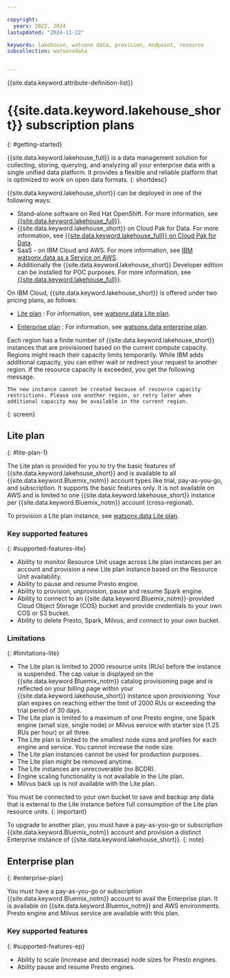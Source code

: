 ```yaml
---

copyright:
  years: 2022, 2024
lastupdated: "2024-11-22"

keywords: lakehouse, watsonx data, provision, endpoint, resource
subcollection: watsonxdata


---
```



{{site.data.keyword.attribute-definition-list}}

# {{site.data.keyword.lakehouse_short}} subscription plans
{: #getting-started}

{{site.data.keyword.lakehouse_full}} is a data management solution for collecting, storing, querying, and analyzing all your enterprise data with a single unified data platform. It provides a flexible and reliable platform that is optimized to work on open data formats.
{: shortdesc}

{{site.data.keyword.lakehouse_short}} can be deployed in one of the following ways:
- Stand-alone software on Red Hat OpenShift. For more information, see [{{site.data.keyword.lakehouse_full}}](https://www.ibm.com/docs/en/watsonxdata/1.1.x).
- {{site.data.keyword.lakehouse_short}} on Cloud Pak for Data. For more information, see [{{site.data.keyword.lakehouse_full}} on Cloud Pak for Data](https://www.ibm.com/docs/en/cloud-paks/cp-data/5.0.x?topic=services-watsonxdata).
- SaaS - on IBM Cloud and AWS. For more information, see [IBM watsonx.data as a Service on AWS](https://www.ibm.com/docs/en/watsonx/watsonxdata/aws).
- Additionally the {{site.data.keyword.lakehouse_short}} Developer edition can be installed for POC purposes. For more information, see [{{site.data.keyword.lakehouse_full}}](https://www.ibm.com/docs/en/watsonxdata/1.1.x).


On IBM Cloud, {{site.data.keyword.lakehouse_short}} is offered under two pricing plans, as follows:

* [Lite plan](#lite-plan-1) : For information, see [watsonx.data Lite plan](watsonxdata?topic=watsonxdata-tutorial_prov_lite_1).

* [Enterprise plan](#enterprise-plan) : For information, see [watsonx.data enterprise plan](watsonxdata?topic=watsonxdata-getting-started_1).

Each region has a finite number of {{site.data.keyword.lakehouse_short}} instances that are provisioned based on the current compute capacity. Regions might reach their capacity limits temporarily. While IBM adds additional capacity, you can either wait or redirect your request to another region. If the resource capacity is exceeded, you get the following message.

```text
The new instance cannot be created because of resource capacity restrictions. Please use another region, or retry later when additional capacity may be available in the current region.
```
{: screen}

## Lite plan
{: #lite-plan-1}

The Lite plan is provided for you to try the basic features of {{site.data.keyword.lakehouse_short}} and is available to all {{site.data.keyword.Bluemix_notm}} account types like trial, pay-as-you-go, and subscription. It supports the basic features only. It is not available on AWS and is limited to one {{site.data.keyword.lakehouse_short}} instance per {{site.data.keyword.Bluemix_notm}} account (cross-regional).

To provision a Lite plan instance, see [watsonx.data Lite plan](watsonxdata?topic=watsonxdata-tutorial_prov_lite_1).

### Key supported features
{: #supported-features-lite}

- Ability to monitor Resource Unit usage across Lite plan instances per an account and provision a new Lite plan instance based on the Resource Unit availability.
- Ability to pause and resume Presto engine.
- Ability to provision, unprovision, pause and resume Spark engine.
- Ability to connect to an {{site.data.keyword.Bluemix_notm}}-provided Cloud Object Storage (COS) bucket and provide credentials to your own COS or S3 bucket.
- Ability to delete Presto, Spark, Milvus, and connect to your own bucket.

### Limitations
{: #limitations-lite}

- The Lite plan is limited to 2000 resource units (RUs) before the instance is suspended. The cap value is displayed on the {{site.data.keyword.Bluemix_notm}} catalog provisioning page and is reflected on your billing page within your {{site.data.keyword.lakehouse_short}} instance upon provisioning. Your plan expires on reaching either the limit of 2000 RUs or exceeding the trial period of 30 days.
- The Lite plan is limited to a maximum of one Presto engine, one Spark engine (small size, single node) or Milvus service with starter size (1.25 RUs per hour) or all three.
- The Lite plan is limited to the smallest node sizes and profiles for each engine and service. You cannot increase the node size.
- The Lite plan instances cannot be used for production purposes.
- The Lite plan might be removed anytime.
- The Lite instances are unrecoverable (no BCDR).
- Engine scaling functionality is not available in the Lite plan.
- Milvus back up is not available with the Lite plan.

You must be connected to your own bucket to save and backup any data that is external to the Lite instance before full consumption of the Lite plan resource units.
{: important}

To upgrade to another plan, you must have a pay-as-you-go or subscription {{site.data.keyword.Bluemix_notm}} account and provision a distinct Enterprise instance of {{site.data.keyword.lakehouse_short}}.
{: note}

## Enterprise plan
{: #enterprise-plan}

You must have a pay-as-you-go or subscription {{site.data.keyword.Bluemix_notm}} account to avail the Enterprise plan. It is available on {{site.data.keyword.Bluemix_notm}} and AWS environments. Presto engine and Milvus service are available with this plan.

### Key supported features
{: #supported-features-ep}

- Ability to scale (increase and decrease) node sizes for Presto engines.
- Ability pause and resume Presto engines.
